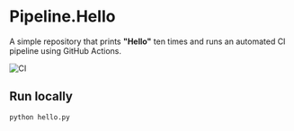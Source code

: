 # Pipeline.Hello

A simple repository that prints **"Hello"** ten times and runs an automated CI pipeline using GitHub Actions.

![CI](https://github.com/hediefar/Pipeline.Hello/actions/workflows/ci.yml/badge.svg)

## Run locally
```bash
python hello.py
